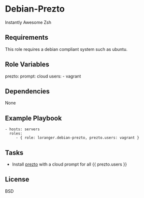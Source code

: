 Debian-Prezto
=============

Instantly Awesome Zsh

Requirements
------------

This role requires a debian compliant system such as ubuntu.

Role Variables
--------------

prezto:
    prompt: cloud
    users:
      - vagrant

Dependencies
------------

None

Example Playbook
----------------

    - hosts: servers
      roles:
         - { role: loranger.debian-prezto, prezto.users: vagrant }

Tasks
-----

  - Install [prezto](https://github.com/loranger/prezto) with a cloud prompt for all {{ prezto.users }}

License
-------

BSD
